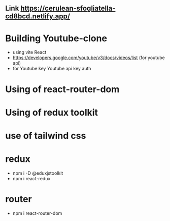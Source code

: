 ## Link  https://cerulean-sfogliatella-cd8bcd.netlify.app/

# Building Youtube-clone
  - using vite React
  - https://developers.google.com/youtube/v3/docs/videos/list (for youtube api)
  - for Youtube key Youtube api key auth

# Using of react-router-dom
# Using of redux toolkit
# use of tailwind css

# redux
  - npm i -D @eduxjstoolkit     
  - npm i react-redux                    


# router
 - npm i react-router-dom 





